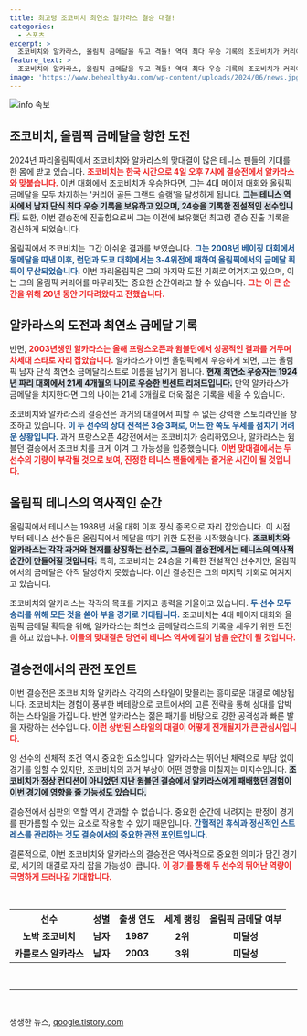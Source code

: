 ```yaml
---
title: 최고령 조코비치 최연소 알카라스 결승 대결!
categories:
  - 스포츠
excerpt: >
  조코비치와 알카라스, 올림픽 금메달을 두고 격돌! 역대 최다 우승 기록의 조코비치가 커리어 골든 그랜드 슬램을 노리고, 알카라스는 최연소 금메달 도전에 나선다. 과연 이 전설적인 결승의 승자는 누구?
feature_text: >
  조코비치와 알카라스, 올림픽 금메달을 두고 격돌! 역대 최다 우승 기록의 조코비치가 커리어 골든 그랜드 슬램을 노리고, 알카라스는 최연소 금메달 도전에 나선다. 과연 이 전설적인 결승의 승자는 누구?
image: 'https://www.behealthy4u.com/wp-content/uploads/2024/06/news.jpg'
---
```


<p><img src="https://www.behealthy4u.com/wp-content/uploads/2024/06/news.jpg" alt="info 속보" /></p>

<h2 data-ke-size="size26">조코비치, 올림픽 금메달을 향한 도전</h2>

<p data-ke-size="size16">2024년 파리올림픽에서 조코비치와 알카라스의 맞대결이 많은 테니스 팬들의 기대를 한 몸에 받고 있습니다. <b><span style="color: #ee2323;">조코비치는 한국 시간으로 4일 오후 7시에 결승전에서 알카라스와 맞붙습니다.</span></b> 이번 대회에서 조코비치가 우승한다면, 그는 4대 메이저 대회와 올림픽 금메달을 모두 차지하는 '커리어 골든 그랜드 슬램'을 달성하게 됩니다. <b><span style="background-color: #21538527;">그는 테니스 역사에서 남자 단식 최다 우승 기록을 보유하고 있으며, 24승을 기록한 전설적인 선수입니다.</span></b> 또한, 이번 결승전에 진출함으로써 그는 이전에 보유했던 최고령 결승 진출 기록을 경신하게 되었습니다.</p>

<p data-ke-size="size16">올림픽에서 조코비치는 그간 아쉬운 결과를 보였습니다. <b><span style="color: #1a5490;">그는 2008년 베이징 대회에서 동메달을 따낸 이후, 런던과 도쿄 대회에서는 3-4위전에 패하여 올림픽에서의 금메달 획득이 무산되었습니다.</span></b> 이번 파리올림픽은 그의 마지막 도전 기회로 여겨지고 있으며, 이는 그의 올림픽 커리어를 마무리짓는 중요한 순간이라고 할 수 있습니다. <b><span style="color: #ee2323;">그는 이 큰 순간을 위해 20년 동안 기다려왔다고 전했습니다.</span></b></p>

<h2 data-ke-size="size26">알카라스의 도전과 최연소 금메달 기록</h2>

<p data-ke-size="size16">반면, <b><span style="color: #ee2323;">2003년생인 알카라스는 올해 프랑스오픈과 윔블던에서 성공적인 결과를 거두며 차세대 스타로 자리 잡았습니다.</span></b> 알카라스가 이번 올림픽에서 우승하게 되면, 그는 올림픽 남자 단식 최연소 금메달리스트로 이름을 남기게 됩니다. <b><span style="background-color: #21538527;">현재 최연소 우승자는 1924년 파리 대회에서 21세 4개월의 나이로 우승한 빈센트 리처드입니다.</span></b> 만약 알카라스가 금메달을 차지한다면 그의 나이는 21세 3개월로 더욱 젊은 기록을 세울 수 있습니다.</p>

<p data-ke-size="size16">조코비치와 알카라스의 결승전은 과거의 대결에서 피할 수 없는 강력한 스토리라인을 창조하고 있습니다. <b><span style="color: #1a5490;">이 두 선수의 상대 전적은 3승 3패로, 어느 한 쪽도 우세를 점치기 어려운 상황입니다.</span></b> 과거 프랑스오픈 4강전에서는 조코비치가 승리하였으나, 알카라스는 윔블던 결승에서 조코비치를 크게 이겨 그 가능성을 입증했습니다. <b><span style="color: #ee2323;">이번 맞대결에서는 두 선수의 기량이 부각될 것으로 보여, 진정한 테니스 팬들에게는 즐거운 시간이 될 것입니다.</span></b></p>

<h2 data-ke-size="size26">올림픽 테니스의 역사적인 순간</h2>

<p data-ke-size="size16">올림픽에서 테니스는 1988년 서울 대회 이후 정식 종목으로 자리 잡았습니다. 이 시점부터 테니스 선수들은 올림픽에서 메달을 따기 위한 도전을 시작했습니다. <b><span style="background-color: #21538527;">조코비치와 알카라스는 각각 과거와 현재를 상징하는 선수로, 그들의 결승전에서는 테니스의 역사적 순간이 만들어질 것입니다.</span></b> 특히, 조코비치는 24승을 기록한 전설적인 선수지만, 올림픽에서의 금메달은 아직 달성하지 못했습니다. 이번 결승전은 그의 마지막 기회로 여겨지고 있습니다.</p>

<p data-ke-size="size16">조코비치와 알카라스는 각각의 목표를 가지고 총력을 기울이고 있습니다. <b><span style="color: #1a5490;">두 선수 모두 승리를 위해 모든 것을 쏟아 부을 경기로 기대됩니다.</span></b> 조코비치는 4대 메이저 대회와 올림픽 금메달 획득을 위해, 알카라스는 최연소 금메달리스트의 기록을 세우기 위한 도전을 하고 있습니다. <b><span style="color: #ee2323;">이들의 맞대결은 당연히 테니스 역사에 길이 남을 순간이 될 것입니다.</span></b></p>

<h2 data-ke-size="size26">결승전에서의 관전 포인트</h2>

<p data-ke-size="size16">이번 결승전은 조코비치와 알카라스 각각의 스타일이 맞물리는 흥미로운 대결로 예상됩니다. 조코비치는 경험이 풍부한 베테랑으로 코트에서의 고른 전략을 통해 상대를 압박하는 스타일을 가집니다. 반면 알카라스는 젊은 패기를 바탕으로 강한 공격성과 빠른 발을 자랑하는 선수입니다. <b><span style="color: #ee2323;">이런 상반된 스타일의 대결이 어떻게 전개될지가 큰 관심사입니다.</span></b></p>

<p data-ke-size="size16">양 선수의 신체적 조건 역시 중요한 요소입니다. 알카라스는 뛰어난 체력으로 부담 없이 경기를 임할 수 있지만, 조코비치의 과거 부상이 어떤 영향을 미칠지는 미지수입니다. <b><span style="background-color: #21538527;">조코비치가 정상 컨디션이 아니었던 지난 윔블던 결승에서 알카라스에게 패배했던 경험이 이번 경기에 영향을 줄 가능성도 있습니다.</span></b></p> 

<p data-ke-size="size16">결승전에서 심판의 역할 역시 간과할 수 없습니다. 중요한 순간에 내려지는 판정이 경기를 판가름할 수 있는 요소로 작용할 수 있기 때문입니다. <b><span style="color: #1a5490;">간헐적인 휴식과 정신적인 스트레스를 관리하는 것도 결승에서의 중요한 관전 포인트입니다.</span></b></p>

<p data-ke-size="size16">결론적으로, 이번 조코비치와 알카라스의 결승전은 역사적으로 중요한 의미가 담긴 경기로, 세기의 대결로 자리 잡을 가능성이 큽니다. <b><span style="color: #ee2323;">이 경기를 통해 두 선수의 뛰어난 역량이 극명하게 드러나길 기대합니다.</span></b></p>

<p data-ke-size="size16">&nbsp;</p>

<table style="width: 100%; border-collapse: collapse;">
    <tr>
        <th style="text-align: center; height: 25px;">선수</th>
        <th style="text-align: center; height: 25px;">성별</th>
        <th style="text-align: center; height: 25px;">출생 연도</th>
        <th style="text-align: center; height: 25px;">세계 랭킹</th>
        <th style="text-align: center; height: 25px;">올림픽 금메달 여부</th>
    </tr>
    <tr>
        <td style="text-align: center; height: 17px;"><b>노박 조코비치</b></td>
        <td style="text-align: center; height: 17px;"><b>남자</b></td>
        <td style="text-align: center; height: 17px;"><b>1987</b></td>
        <td style="text-align: center; height: 17px;"><b>2위</b></td>
        <td style="text-align: center; height: 17px;"><b>미달성</b></td>
    </tr>
    <tr>
        <td style="text-align: center; height: 17px;"><b>카를로스 알카라스</b></td>
        <td style="text-align: center; height: 17px;"><b>남자</b></td>
        <td style="text-align: center; height: 17px;"><b>2003</b></td>
        <td style="text-align: center; height: 17px;"><b>3위</b></td>
        <td style="text-align: center; height: 17px;"><b>미달성</b></td>
    </tr>
</table>

<p data-ke-size="size16">&nbsp;</p>

<hr />

<p data-ke-size="size16">&nbsp;</p>
생생한 뉴스, <a href="https://qoogle.tistory.com" rel="dofollow">qoogle.tistory.com</a>


